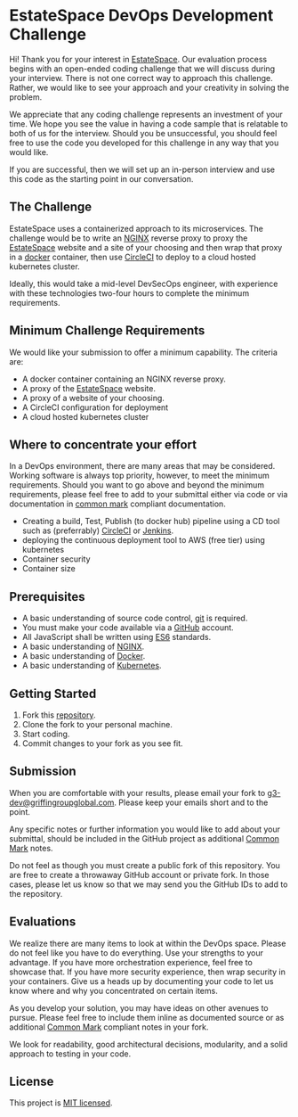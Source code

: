 # EstateSpace DevOps Development Challenge

Hi! Thank you for your interest in [EstateSpace][eswebsite]. Our evaluation process begins with an open-ended coding challenge that we will discuss during your interview. There is not one correct way to approach this challenge. Rather, we would like to see your approach and your creativity in solving the problem.

We appreciate that any coding challenge represents an investment of your time. We hope you see the value in having a code sample that is relatable to both of us for the interview. Should you be unsuccessful, you should feel free to use the code you developed for this challenge in any way that you would like.

If you are successful, then we will set up an in-person interview and use this code as the starting point in our conversation.

## The Challenge

EstateSpace uses a containerized approach to its microservices. The challenge would be to write an [NGINX][nginx] reverse proxy to proxy the [EstateSpace][eswebsite] website and a site of your choosing and then wrap that proxy in a [docker][docker] container, then use [CircleCI][circleci] to deploy to a cloud hosted kubernetes cluster.

Ideally, this would take a mid-level DevSecOps engineer, with experience with these technologies two-four hours to complete the minimum requirements.

## Minimum Challenge Requirements

We would like your submission to offer a minimum capability. The criteria are:

- A docker container containing an NGINX reverse proxy.
- A proxy of the [EstateSpace][eswebsite] website.
- A proxy of a website of your choosing.
- A CircleCI configuration for deployment
- A cloud hosted kubernetes cluster

## Where to concentrate your effort

In a DevOps environment, there are many areas that may be considered. Working software is always top priority, however, to meet the minimum requirements. Should you want to go above and beyond the minimum requirements, please feel free to add to your submittal either via code or via documentation in [common mark][commonmark] compliant documentation.

- Creating a build, Test, Publish (to docker hub) pipeline using a CD tool such as (preferrably) [CircleCI][circleci] or [Jenkins][jenkins].
- deploying the continuous deployment tool to AWS (free tier) using kubernetes
- Container security
- Container size

## Prerequisites

- A basic understanding of source code control, [git][git-scm] is required.
- You must make your code available via a [GitHub][github] account.
- All JavaScript shall be written using [ES6][ES6] standards.
- A basic understanding of [NGINX][nginx].
- A basic understanding of [Docker][docker].
- A basic understanding of [Kubernetes][kubernetes].

## Getting Started

1. Fork this [repository][repository].
1. Clone the fork to your personal machine.
1. Start coding.
1. Commit changes to your fork as you see fit.

## Submission

When you are comfortable with your results, please email your fork to
[g3-dev@griffingroupglobal.com](mailto:g3-dev@griffingroupglobal.com). Please keep your emails short and to the point.

Any specific notes or further information you would like to add about your submittal, should be included in the GitHub project as additional [Common Mark][commonmark] notes.

Do not feel as though you must create a public fork of this repository. You are free to create a throwaway GitHub account or private fork. In those cases, please let us know so that we may send you the GitHub IDs to add to the repository.

## Evaluations

We realize there are many items to look at within the DevOps space. Please do not feel like you have to do everything. Use your strengths to your advantage. If you have more orchestration experience, feel free to showcase that. If you have more security experience, then wrap security in your containers. Give us a heads up by documenting your code to let us know where and why you concentrated on certain items.

As you develop your solution, you may have ideas on other avenues to pursue. Please feel free to include them inline as documented source or as additional [Common Mark][commonmark] compliant notes in your fork.

We look for readability, good architectural decisions, modularity, and a solid approach to testing in your code.

## License

This project is [MIT licensed][mitlicense].

[eswebsite]:https://www.griffindigitalidentityprotection.com/
[git-scm]:https://git-scm.com/
[github]:https://github.com/
[nodejs]:https://nodejs.org/en/
[TDD]:https://en.wikipedia.org/wiki/Test-driven_development
[ES6]:http://www.ecma-international.org/ecma-262/6.0/
[eslint]:https://eslint.org/
[airbnb-eslint]:https://www.npmjs.com/package/eslint-config-airbnb
[mocha]:https://mochajs.org/
[repository]:https://github.com/GriffinGroupGlobal/DevOps-Challenge
[mitlicense]:https://en.wikipedia.org/wiki/MIT_License
[commonmark]:https://spec.commonmark.org/
[docker]:https://www.docker.com/
[nginx]:https://www.nginx.com/
[jenkins]:https://jenkins.io/
[drone]:http://docs.drone.io
[circleci]:https://circleci.com/
[kubernetes]:https://kubernetes.io/